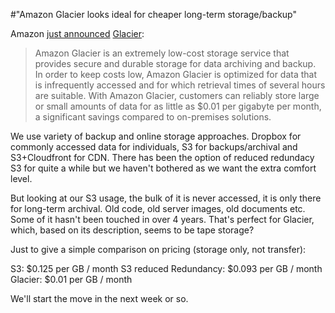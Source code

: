 #"Amazon Glacier looks ideal for cheaper long-term storage/backup"

Amazon <a href="http://aws.typepad.com/aws/2012/08/amazon-glacier-offsite-archival-storage-for-one-penny-per-gb-per-month.html">just announced</a> <a href="http://aws.amazon.com/glacier">Glacier</a>:
<blockquote>Amazon Glacier is an extremely low-cost storage service that provides secure and durable storage for data archiving and backup. In order to keep costs low, Amazon Glacier is optimized for data that is infrequently accessed and for which retrieval times of several hours are suitable. With Amazon Glacier, customers can reliably store large or small amounts of data for as little as $0.01 per gigabyte per month, a significant savings compared to on-premises solutions.</blockquote>

We use variety of backup and online storage approaches. Dropbox for commonly accessed data for individuals, S3 for backups/archival and S3+Cloudfront for CDN. There has been the option of reduced redundacy S3 for quite a while but we haven't bothered as we want the extra comfort level.

But looking at our S3 usage, the bulk of it is never accessed, it is only there for long-term archival. Old code, old server images, old documents etc. Some of it hasn't been touched in over 4 years. That's perfect for Glacier, which, based on its description, seems to be tape storage?

Just to give a simple comparison on pricing (storage only, not transfer):

S3: $0.125 per GB / month
S3 reduced Redundancy: $0.093 per GB / month
Glacier: $0.01 per GB / month

We'll start the move in the next week or so.